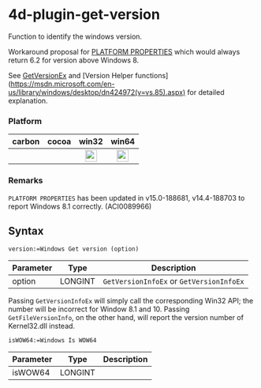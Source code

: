 # 4d-plugin-get-version
Function to identify the windows version.

Workaround proposal for [PLATFORM PROPERTIES](http://doc.4d.com/4Dv15/4D/15/PLATFORM-PROPERTIES.301-2007515.en.html) which would always return 6.2 for version above Windows 8.

See [GetVersionEx](https://msdn.microsoft.com/en-us/library/windows/desktop/ms724451(v=vs.85).aspx) and [Version Helper functions] (https://msdn.microsoft.com/en-us/library/windows/desktop/dn424972(v=vs.85).aspx) for detailed explanation.

### Platform

| carbon | cocoa | win32 | win64 |
|:------:|:-----:|:---------:|:---------:|
|||<img src="https://cloud.githubusercontent.com/assets/1725068/22371562/1b091f0a-e4db-11e6-8458-8653954a7cce.png" width="24" height="24" />|<img src="https://cloud.githubusercontent.com/assets/1725068/22371562/1b091f0a-e4db-11e6-8458-8653954a7cce.png" width="24" height="24" />|

### Remarks

```PLATFORM PROPERTIES``` has been updated in v15.0-188681, v14.4-188703 to report Windows 8.1 correctly. (ACI0089966)

## Syntax

```
version:=Windows Get version (option)
```

Parameter|Type|Description
------------|------------|----
option|LONGINT|``GetVersionInfoEx`` or ``GetVersionInfoEx``

Passing ```GetVersionInfoEx``` will simply call the corresponding Win32 API; the number will be incorrect for Window 8.1 and 10. Passing ```GetFileVersionInfo```, on the other hand, will report the version number of Kernel32.dll instead.

```
isWOW64:=Windows Is WOW64
```

Parameter|Type|Description
------------|------------|----
isWOW64|LONGINT|
